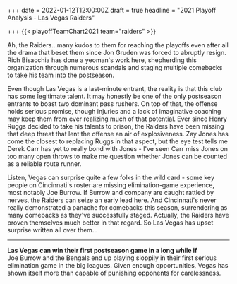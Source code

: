 +++
date = 2022-01-12T12:00:00Z
draft = true
headline = "2021 Playoff Analysis - Las Vegas Raiders"

+++
{{< playoffTeamChart2021 team="raiders" >}}

Ah, the Raiders...many kudos to them for reaching the playoffs even after all the drama that beset them since Jon Gruden was forced to abruptly resign. Rich Bisacchia has done a yeoman's work here, shepherding this organization through numerous scandals and staging multiple comebacks to take his team into the postseason.

Even though Las Vegas is a last-minute entrant, the reality is that this club has some legitimate talent. It may honestly be one of the only postseason entrants to boast two dominant pass rushers. On top of that, the offense holds serious promise, though injuries and a lack of imaginative coaching may keep them from ever realizing much of that potential. Ever since Henry Ruggs decided to take his talents to prison, the Raiders have been missing that deep threat that lent the offense an air of explosiveness. Zay Jones has come the closest to replacing Ruggs in that aspect, but the eye test tells me Derek Carr has yet to really bond with Jones - I've seen Carr miss Jones on too many open throws to make me question whether Jones can be counted as a reliable route runner.

Listen, Vegas can surprise quite a few folks in the wild card - some key people on Cincinnati's roster are missing elimination-game experience, most notably Joe Burrow. If Burrow and company are caught rattled by nerves, the Raiders can seize an early lead here. And Cincinnati's never really demonstrated a panache for comebacks this season, surrendering as many comebacks as they've successfully staged. Actually, the Raiders have proven themselves much better in that regard. So Las Vegas has upset surprise written all over them...

***

**Las Vegas can win their first postseason game in a long while if**  
Joe Burrow and the Bengals end up playing sloppily in their first serious elimination game in the big leagues. Given enough opportunities, Vegas has shown itself more than capable of punishing opponents for carelessness.